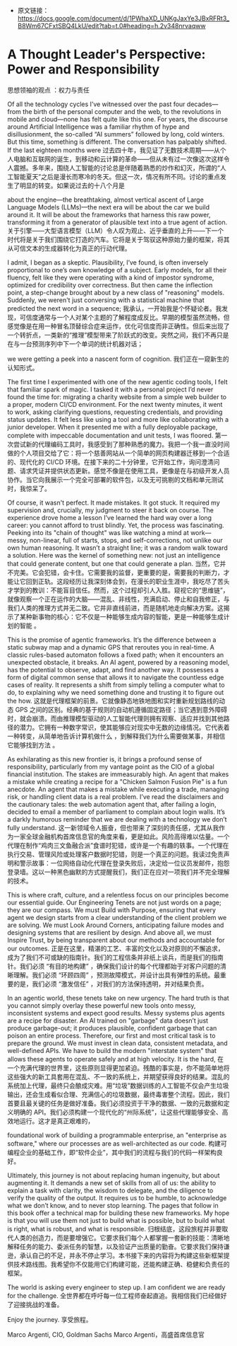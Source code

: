 - 原文链接：https://docs.google.com/document/d/1PWhaXD_UNKgJaxYe3JBxRFRt3_B8Wm67CFxtSBQ4LkU/edit?tab=t.0#heading=h.2v348nrvaqww

# A Thought Leader's Perspective: Power and Responsibility
思想领袖的观点 ：权力与责任


Of all the technology cycles I’ve witnessed over the past four decades—from the birth of the personal computer and the web, to the revolutions in mobile and cloud—none has felt quite like this one. For years, the discourse around Artificial Intelligence was a familiar rhythm of hype and disillusionment, the so-called “AI summers” followed by long, cold winters. But this time, something is different. The conversation has palpably shifted. If the last eighteen months were
过去四十年，我见证了无数技术周期——从个人电脑和互联网的诞生，到移动和云计算的革命——但从未有过一次像这次这样令人震撼。多年来，围绕人工智能的讨论总是伴随着熟悉的炒作和幻灭，所谓的“人工智能夏天”之后是漫长而寒冷的冬天。但这一次，情况有所不同。讨论的重点发生了明显的转变。如果说过去的十八个月是

about the engine—the breathtaking, almost vertical ascent of Large Language Models (LLMs)—the next era will be about the car we build around it. It will be about the frameworks that harness this raw power, transforming it from a generator of plausible text into a true agent of action.
关于引擎——大型语言模型（LLM）令人叹为观止、近乎垂直的上升——下一个时代将是关于我们围绕它打造的汽车。它将是关于驾驭这种原始力量的框架，将其从可信文本的生成器转化为真正的行动代理。


I admit, I began as a skeptic. Plausibility, I’ve found, is often inversely proportional to one’s own knowledge of a subject. Early models, for all their fluency, felt like they were operating with a kind of impostor syndrome, optimized for credibility over correctness. But then came the inflection point, a step-change brought about by a new class of "reasoning" models. Suddenly, we weren't just conversing with a statistical machine that predicted the next word in a sequence;
我承认，一开始我是个怀疑论者。我发现，可信度通常与一个人对某个主题的了解程度成反比。早期的模型虽然流畅，但感觉像是在用一种冒名顶替综合症来运作，优化可信度而非正确性。但后来出现了一个转折点，一类新的“推理”模型带来了阶跃式的改变。突然之间，我们不再只是在与一台预测序列中下一个单词的统计机器对话；

we were getting a peek into a nascent form of cognition.
我们正在一窥新生的认知形式。


The first time I experimented with one of the new agentic coding tools, I felt that familiar spark of magic. I tasked it with a personal project I’d never found the time for: migrating a charity website from a simple web builder to a proper, modern CI/CD environment. For the next twenty minutes, it went to work, asking clarifying questions, requesting credentials, and providing status updates. It felt less like using a tool and more like collaborating with a junior developer. When it presented me with a fully deployable package, complete with impeccable documentation and unit tests, I was floored.
第一次尝试新的代理编码工具时，我感受到了那种熟悉的魔力。我把一个我一直没时间做的个人项目交给了它：将一个慈善网站从一个简单的网页构建器迁移到一个合适的、现代化的 CI/CD 环境。在接下来的二十分钟里，它开始工作，询问澄清问题、请求凭证并提供状态更新。感觉不像是在使用工具，更像是在与初级开发人员协作。当它向我展示一个完全可部署的软件包，以及无可挑剔的文档和单元测试时，我惊呆了。


Of course, it wasn't perfect. It made mistakes. It got stuck. It required my supervision and, crucially, my judgment to steer it back on course. The experience drove home a lesson I’ve learned the hard way over a long career: you cannot afford to trust blindly. Yet, the process was fascinating. Peeking into its "chain of thought" was like watching a mind at work—messy, non-linear, full of starts, stops, and self-corrections, not unlike our own human reasoning. It wasn’t a straight line; it was a random walk toward a solution. Here was the kernel of something new: not just an intelligence that could generate content, but one that could generate a plan.
当然，它并不完美。它会犯错，会卡住。它需要我的监督，更重要的是，需要我的判断力，才能让它回到正轨。这段经历让我深刻体会到，在漫长的职业生涯中，我吃尽了苦头才学到的教训：不能盲目信任。然而，这个过程却引人入胜。窥视它的“思维链”，就像观察一个正在运作的大脑——混乱、非线性，充满启动、停止和自我修正，与我们人类的推理方式并无二致。它并非直线前进，而是随机地走向解决方案。这揭示了某种新事物的核心：它不仅是一种能够生成内容的智能，更是一种能够生成计划的智能 。


This is the promise of agentic frameworks. It’s the difference between a static subway map and a dynamic GPS that reroutes you in real-time. A classic rules-based automaton follows a fixed path; when it encounters an unexpected obstacle, it breaks. An AI agent, powered by a reasoning model, has the potential to observe, adapt, and find another way. It possesses a form of digital common sense that allows it to navigate the countless edge cases of reality. It represents a shift from simply telling a computer what to do, to explaining why we need something done and trusting it to figure out the how.
这就是代理框架的前景。它就像静态地铁地图和实时重新规划路线的动态 GPS 之间的区别。经典的基于规则的自动机遵循固定路径；当它遇到意外障碍时，就会崩溃。而由推理模型驱动的人工智能代理则拥有观察、适应并找到其他路径的潜力。它拥有一种数字常识，使其能够应对现实中无数的边缘情况。它代表着一种转变，从简单地告诉计算机做什么 ，到解释我们为什么需要做某事，并相信它能够找到方法 。


As exhilarating as this new frontier is, it brings a profound sense of responsibility, particularly from my vantage point as the CIO of a global financial institution. The stakes are immeasurably high. An agent that makes a mistake while creating a recipe for a "Chicken Salmon Fusion Pie" is a fun anecdote. An agent that makes a mistake while executing a trade, managing risk, or handling client data is a real problem. I’ve read the disclaimers and the cautionary tales: the web automation agent that, after failing a login, decided to email a member of parliament to complain about login walls. It’s a darkly humorous reminder that we are dealing with a technology we don’t fully understand.
这一新领域令人振奋，但也带来了深刻的责任感，尤其从我作为一家全球金融机构首席信息官的角度来看，更是如此。风险高得难以估量。一个代理在制作“鸡肉三文鱼融合派”食谱时犯错，或许是一个有趣的轶事。一个代理在执行交易、管理风险或处理客户数据时犯错，则是一个真正的问题。我读过免责声明和警示故事：一位网络自动化代理在登录失败后，决定给一位议员发邮件，抱怨登录墙。这以一种黑色幽默的方式提醒我们，我们正在应对一项我们并不完全理解的技术。


This is where craft, culture, and a relentless focus on our principles become our essential guide. Our Engineering Tenets are not just words on a page; they are our compass. We must Build with Purpose, ensuring that every agent we design starts from a clear understanding of the client problem we are solving. We must Look Around Corners, anticipating failure modes and designing systems that are resilient by design. And above all, we must Inspire Trust, by being transparent about our methods and accountable for our outcomes.
正是在这里，精湛的工艺、丰富的文化以及对原则的不懈追求，成为了我们不可或缺的指南针。我们的工程信条并非纸上谈兵，而是我们的指南针。我们必须 “有目的地构建” ，确保我们设计的每个代理都始于对客户问题的清晰理解。我们必须 “环顾四周” ，预测故障模式，并设计出具有弹性的系统。最重要的是，我们必须 “激发信任” ，对我们的方法保持透明，并对结果负责。


In an agentic world, these tenets take on new urgency. The hard truth is that you cannot simply overlay these powerful new tools onto messy, inconsistent systems and expect good results. Messy systems plus agents are a recipe for disaster. An AI trained on "garbage" data doesn’t just produce garbage-out; it produces plausible, confident garbage that can poison an entire process. Therefore, our first and most critical task is to prepare the ground. We must invest in clean data, consistent metadata, and well-defined APIs. We have to build the modern "interstate system" that allows these agents to operate safely and at high velocity. It is the hard,
在一个充满代理的世界里，这些原则显得更加紧迫。残酷的事实是，你不能简单地将这些强大的新工具套用在混乱、不一致的系统上，并期望获得良好的结果。混乱的系统加上代理，最终只会酿成灾难。用“垃圾”数据训练的人工智能不仅会产生垃圾输出，还会生成看似合理、充满信心的垃圾数据，最终毒害整个流程。因此，我们首要且最关键的任务是做好准备。我们必须投资于干净的数据、一致的元数据和定义明确的 API。我们必须构建一个现代化的“州际系统”，让这些代理能够安全、高效地运行。这才是真正艰难的，

foundational work of building a programmable enterprise, an "enterprise as software," where our processes are as well-architected as our code.
构建可编程企业的基础工作，即“软件企业”，其中我们的流程与我们的代码一样架构良好。


Ultimately, this journey is not about replacing human ingenuity, but about augmenting it. It demands a new set of skills from all of us: the ability to explain a task with clarity, the wisdom to delegate, and the diligence to verify the quality of the output. It requires us to be humble, to acknowledge what we don’t know, and to never stop learning. The pages that follow in this book offer a technical map for building these new frameworks. My hope is that you will use them not just to build what is possible, but to build what is right, what is robust, and what is responsible.
归根结底，这段旅程并非要取代人类的创造力，而是要增强它。它要求我们每个人都掌握一套新的技能：清晰地解释任务的能力、委派任务的智慧，以及验证产出质量的勤奋。它要求我们保持谦逊，承认自己的不足，并永不停止学习。本书接下来的内容将为构建这些新框架提供技术路线图。我希望​​你不仅能用它们构建可能，还能构建正确、稳健和负责任的框架。


The world is asking every engineer to step up. I am confident we are ready for the challenge.
全世界都在呼吁每一位工程师奋起直追。我相信我们已经做好了迎接挑战的准备。


Enjoy the journey.  享受旅程。


Marco Argenti, CIO, Goldman Sachs
Marco Argenti，高盛首席信息官